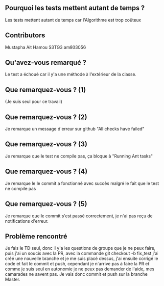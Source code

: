 ## Pourquoi les tests mettent autant de temps ?

Les tests mettent autant de temps car l'Algorithme est trop coûteux

## Contributors

Mustapha Ait Hamou S3TG3 am803056

## Qu'avez-vous remarqué ?

Le test a échoué car il y'a une méthode à l'extérieur de la classe.

## Que remarquez-vous ? (1)

(Je suis seul pour ce travail)

## Que remarquez-vous ? (2)

Je remarque un message d'erreur sur github "All checks have failed"

## Que remarquez-vous ? (3)

Je remarque que le test ne compile pas, ça bloque à "Running Ant tasks"

## Que remarquez-vous ? (4)

Je remarque le le commit a fonctionné avec succès malgré le fait que le test ne compile pas

## Que remarquez-vous ? (5)

Je remarque que le commit s'est passé correctement, je n'ai pas reçu de notifications d'erreur.

## Problème rencontré

Je fais le TD seul, donc il y'a les questions de groupe que je ne peux faire, puis j'ai un soucis avec la PR, avec la commande git checkout -b fix_test j'ai créé une nouvelle branche et je me suis placé dessus, j'ai ensuite corrigé le code et fait le commit et push, cependant je n'arrive pas à faire la PR et comme je suis seul en autonomie je ne peux pas demander de l'aide, mes camarades ne savent pas. Je vais donc commit et push sur la branche Master.